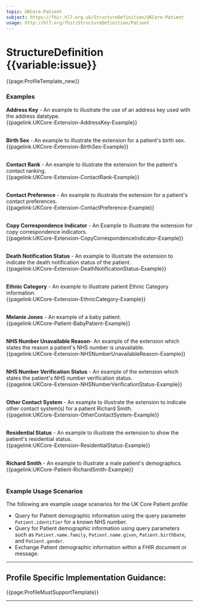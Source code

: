```yaml
---
topic: UKCore-Patient
subject: https://fhir.hl7.org.uk/StructureDefinition/UKCore-Patient
usage: http://hl7.org/fhir/StructureDefinition/Patient
---
```

# StructureDefinition {{variable:issue}}

<nocheck>
{{page:ProfileTemplate_new}}

<div id="Examples" class="tabcontent">
  <h3>Examples</h3>
<b>Address Key</b> - An example to illustrate the use of an address key used with the address datatype. </br>
{{pagelink:UKCore-Extension-AddressKey-Example}}   <br><br>

<b>Birth Sex</b> - An example to illustrate the extension for a patient's birth sex. </br>
{{pagelink:UKCore-Extension-BirthSex-Example}}   <br><br>

<b>Contact Rank</b> - An example to illustrate the extension for the patient's contact ranking. </br>
{{pagelink:UKCore-Extension-ContactRank-Example}}   <br><br>

<b>Contact Preference</b> - An example to illustrate the extension for a patient's contact preferences. </br>
{{pagelink:UKCore-Extension-ContactPreference-Example}}   <br><br>

<b>Copy Correspondence Indicator</b> - An Example to illustrate the extension for copy correspondence indicators. </br>
{{pagelink:UKCore-Extension-CopyCorrespondenceIndicator-Example}}   <br><br>

<b>Death Notification Status</b> - An example to illustrate the extension to indicate the death notification status of the patient. </br>
{{pagelink:UKCore-Extension-DeathNotificationStatus-Example}}   <br><br>

<b>Ethnic Category</b> - An example to illustrate patient Ethnic Category information. </br>
{{pagelink:UKCore-Extension-EthnicCategory-Example}}   <br><br>

<b>Melanie Jones</b> - An example of a baby patient. </br>
{{pagelink:UKCore-Patient-BabyPatient-Example}} <br><br>

<b>NHS Number Unavailable Reason</b>- An example of the extension which states the reason a patient's NHS number is unavailable.<br>
{{pagelink:UKCore-Extension-NHSNumberUnavailableReason-Example}} <br><br>

<b>NHS Number Verification Status</b> - An example of the extension which states the patient's NHS number verification status. </br>
{{pagelink:UKCore-Extension-NHSNumberVerificationStatus-Example}}   <br><br>

<b>Other Contact System</b> - An example to illustrate the extension to indicate other contact system(s) for a patient Richard Smith. </br>
{{pagelink:UKCore-Extension-OtherContactSystem-Example}}   <br><br>

<b>Residential Status</b> - An example to illustrate the extension to show the patient's residential status. </br>
{{pagelink:UKCore-Extension-ResidentialStatus-Example}}     <br><br> 

<b>Richard Smith</b> - An example to illustrate a male patient's demographics. </br>
{{pagelink:UKCore-Patient-RichardSmith-Example}}   <br><br>
</div>
</nocheck>

<div id="ProfileGuidance">

### Example Usage Scenarios ###
The following are example usage scenarios for the UK Core Patient profile:

- Query for Patient demographic information using the query parameter `Patient.identifier` for a known NHS number.
- Query for Patient demographic information using query parameters such as `Patient.name.family`, `Patient.name.given`, `Patient.birthDate`, and `Patient.gender`.
- Exchange Patient demographic information within a FHIR document or message.

<hr class="thickline">

## Profile Specific Implementation Guidance: ##

{{page:ProfileMustSupportTemplate}}

</div>

---
